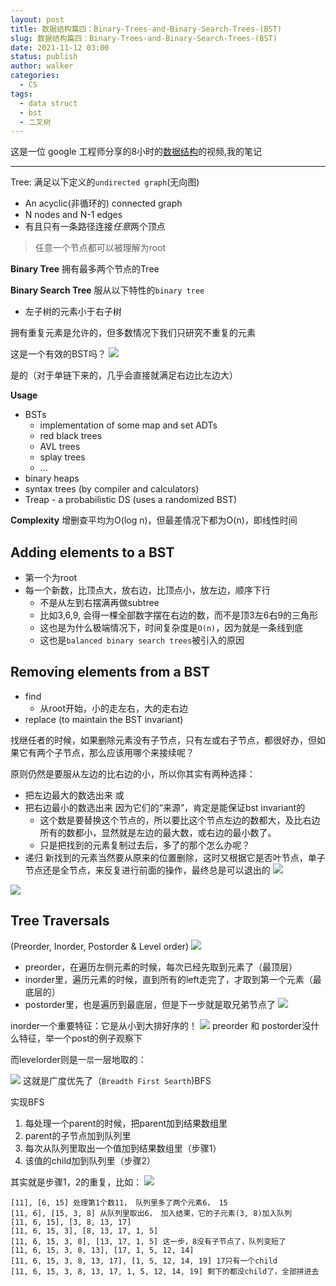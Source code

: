```yaml
---
layout: post
title: 数据结构篇四：Binary-Trees-and-Binary-Search-Trees-(BST)
slug: 数据结构篇四：Binary-Trees-and-Binary-Search-Trees-(BST)
date: 2021-11-12 03:00
status: publish
author: walker
categories: 
  - CS
tags:
  - data struct
  - bst
  - 二叉树
---
```


这是一位 google 工程师分享的8小时的[数据结构](https://www.youtube.com/watch?v=RBSGKlAvoiM)的视频,我的笔记

-----

Tree: 满足以下定义的`undirected graph`(无向图)

* An acyclic(非循环的) connected graph
* N nodes and N-1 edges
* 有且只有一条路径连接*任意*两个顶点

> 任意一个节点都可以被理解为root

**Binary Tree**
拥有最多两个节点的Tree

**Binary Search Tree**
服从以下特性的`binary tree`
* 左子树的元素小于右子树

拥有重复元素是允许的，但多数情况下我们只研究不重复的元素

这是一个有效的BST吗？
![](../assets/1859625-eb53cdabc9882549.png)

是的（对于单链下来的，几乎会直接就满足右边比左边大）

**Usage**
* BSTs
    * implementation of some map and set ADTs
    * red black trees
    * AVL trees
    * splay trees
    * ...
* binary heaps
* syntax trees (by compiler and calculators)
* Treap - a probabilistic DS (uses a randomized BST)

**Complexity**
增删查平均为O(log n)，但最差情况下都为O(n)，即线性时间

## Adding elements to a BST

* 第一个为root
* 每一个新数，比顶点大，放右边，比顶点小，放左边，顺序下行
    * 不是从左到右摆满再做subtree
    * 比如3,6,9, 会得一棵全部数字摆在右边的数，而不是顶3左6右9的三角形
    * 这也是为什么极端情况下，时间复杂度是`O(n)`，因为就是一条线到底
    * 这也是`balanced binary search trees`被引入的原因

## Removing elements from a BST
* find
    * 从root开始，小的走左右，大的走右边
* replace (to maintain the BST invariant)

找继任者的时候，如果删除元素没有子节点，只有左或右子节点，都很好办，但如果它有两个子节点，那么应该用哪个来接续呢？

原则仍然是要服从左边的比右边的小，所以你其实有两种选择：
* 把左边最大的数选出来 或
* 把右边最小的数选出来
因为它们的“来源”，肯定是能保证bst invariant的
    * 这个数是要替换这个节点的，所以要比这个节点左边的数都大，及比右边所有的数都小，显然就是左边的最大数，或右边的最小数了。
    * 只是把找到的元素复制过去后，多了的那个怎么办呢？
* 递归
新找到的元素当然要从原来的位置删除，这时又根据它是否叶节点，单子节点还是全节点，来反复进行前面的操作，最终总是可以退出的
![](../assets/1859625-fe4933def0919bb4.png)

![](../assets/1859625-030c4c0da9747aa2.png)


## Tree Traversals

(Preorder, Inorder, Postorder & Level order)
![](../assets/1859625-65233a21bae1e3f0.png)


* preorder，在遍历左侧元素的时候，每次已经先取到元素了（最顶层）
* inorder里，遍历元素的时候，直到所有的left走完了，才取到第一个元素（最底层的）
* postorder里，也是遍历到最底层，但是下一步就是取兄弟节点了
![](../assets/1859625-25f43a6703718c58.png)

inorder一个重要特征：它是从小到大排好序的！
![](../assets/1859625-269f5d45ae7e362f.png)
preorder 和 postorder没什么特征，举一个post的例子观察下

而levelorder则是一`层`一层地取的：

![](../assets/1859625-351d8f633be89c7e.png)
这就是广度优先了（`Breadth First Searth`)BFS

实现BFS
1. 每处理一个parent的时候，把parent加到结果数组里
2. parent的子节点加到队列里
3. 每次从队列里取出一个值加到结果数组里（步骤1）
4. 该值的child加到队列里（步骤2）

其实就是步骤1，2的重复，比如：
![](../assets/1859625-3c0e0102be2241f7.png)

```
[11], [6, 15] 处理第1个数11， 队列里多了两个元素6， 15
[11, 6], [15, 3, 8] 从队列里取出6， 加入结果，它的子元素(3, 8)加入队列
[11, 6, 15], [3, 8, 13, 17]
[11, 6, 15, 3], [8, 13, 17, 1, 5]
[11, 6, 15, 3, 8], [13, 17, 1, 5] 这一步，8没有子节点了，队列变短了
[11, 6, 15, 3, 8, 13], [17, 1, 5, 12, 14]
[11, 6, 15, 3, 8, 13, 17], [1, 5, 12, 14, 19] 17只有一个child
[11, 6, 15, 3, 8, 13, 17, 1, 5, 12, 14, 19] 剩下的都没child了，全部拼进去
```
